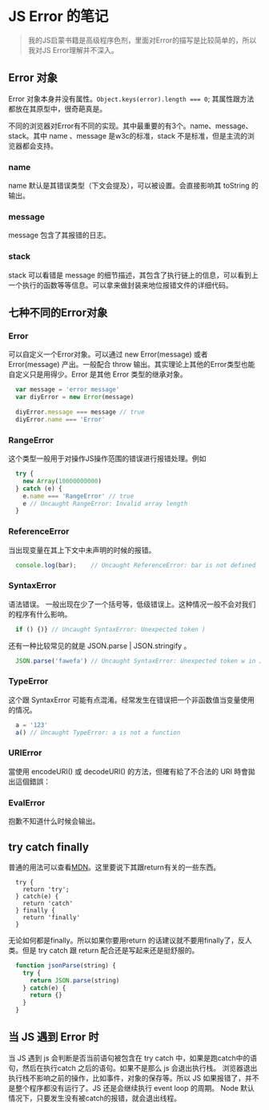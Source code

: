 # JS Error 的笔记

> 我的JS启蒙书籍是高级程序色剂，里面对Error的描写是比较简单的，所以我对JS Error理解并不深入。

## Error 对象

Error 对象本身并没有属性。`Object.keys(error).length === 0`; 其属性跟方法都放在其原型中，很奇葩真是。

不同的浏览器对Error有不同的实现。其中最重要的有3个。name、message、stack。其中 name 、message 是w3c的标准，stack 不是标准，但是主流的浏览器都会支持。

### name

name 默认是其错误类型（下文会提及），可以被设置。会直接影响其 toString 的输出。

### message

message 包含了其报错的日志。

### stack

stack 可以看错是 message 的细节描述，其包含了执行链上的信息，可以看到上一个执行的函数等等信息。可以拿来做封装来地位报错文件的详细代码。

## 七种不同的Error对象

### Error

可以自定义一个Error对象。可以通过 new Error(message) 或者 Error(message) 产出。一般配合 throw 输出。其实理论上其他的Error类型也能自定义只是用得少。Error 是其他 Error 类型的继承对象。

```js
  var message = 'error message'
  var diyError = new Error(message)
  
  diyError.message === message // true
  diyError.name === 'Error'
```

### RangeError

这个类型一般用于对操作JS操作范围的错误进行报错处理。例如

```js
  try {
    new Array(10000000000)
  } catch (e) {
    e.name === 'RangeError' // true
    e // Uncaught RangeError: Invalid array length
  }
```

### ReferenceError

当出现变量在其上下文中未声明的时候的报错。

```js
  console.log(bar);    // Uncaught ReferenceError: bar is not defined
```

### SyntaxError

语法错误。
一般出现在少了一个括号等，低级错误上。这种情况一般不会对我们的程序有什么影响。

```js
  if () {)} // Uncaught SyntaxError: Unexpected token )
```

还有一种比较常见的就是 JSON.parse | JSON.stringify 。

```js
  JSON.parse('fawefa') // Uncaught SyntaxError: Unexpected token w in JSON at position 2
```

### TypeError

这个跟 SyntaxError 可能有点混淆。经常发生在错误把一个非函数值当变量使用的情况。

```js
  a = '123'
  a() // Uncaught TypeError: a is not a function
```

### URIError

當使用 encodeURI() 或 decodeURI() 的方法，但確有給了不合法的 URI 時會拋出這個錯誤：

### EvalError

抱歉不知道什么时候会输出。

## try catch finally

普通的用法可以查看[MDN](https://developer.mozilla.org/en-US/docs/Web/JavaScript/Reference/Statements/try...catch)。这里要说下其跟return有关的一些东西。

```JS
  try {
    return 'try';
  } catch(e) {
    return 'catch'
  } finally {
    return 'finally'
  }
```

无论如何都是finally。所以如果你要用return 的话建议就不要用finally了，反人类。但是 try catch 跟 return 配合还是写起来还是挺舒服的。

```js
  function jsonParse(string) {
    try {
      return JSON.parse(string)
    } catch(e) {
      return {}
    }
  }  
```

## 当 JS 遇到 Error 时

当 JS 遇到 js 会判断是否当前语句被包含在 try catch 中，如果是跑catch中的语句，然后在执行catch 之后的语句。如果不是那么 js 会退出执行栈。
浏览器退出执行栈不影响之前的操作，比如事件，对象的保存等。所以 JS 如果报错了，并不是整个程序都没有运行了。JS 还是会继续执行 event loop 的周期。
Node 默认情况下，只要发生没有被catch的报错，就会退出线程。
